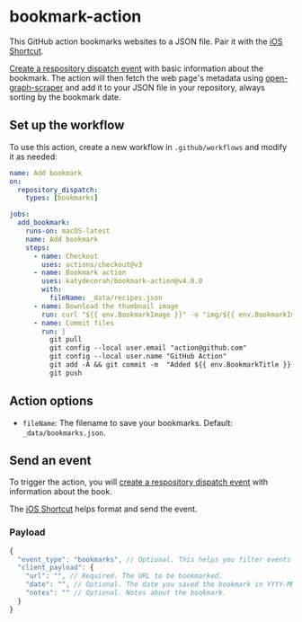 # bookmark-action

This GitHub action bookmarks websites to a JSON file. Pair it with the [iOS Shortcut](shortcut/README.md).

[Create a respository dispatch event](https://docs.github.com/en/rest/repos/repos#create-a-repository-dispatch-event) with basic information about the bookmark. The action will then fetch the web page's metadata using [open-graph-scraper](https://www.npmjs.com/package/open-graph-scraper) and add it to your JSON file in your repository, always sorting by the bookmark date.

<!-- START GENERATED DOCUMENTATION -->

## Set up the workflow

To use this action, create a new workflow in `.github/workflows` and modify it as needed:

```yml
name: Add bookmark
on:
  repository_dispatch:
    types: [bookmarks]

jobs:
  add_bookmark:
    runs-on: macOS-latest
    name: Add bookmark
    steps:
      - name: Checkout
        uses: actions/checkout@v3
      - name: Bookmark action
        uses: katydecorah/bookmark-action@v4.0.0
        with:
          fileName: _data/recipes.json
      - name: Download the thumbnail image
        run: curl "${{ env.BookmarkImage }}" -o "img/${{ env.BookmarkImageOutput }}"
      - name: Commit files
        run: |
          git pull
          git config --local user.email "action@github.com"
          git config --local user.name "GitHub Action"
          git add -A && git commit -m  "Added ${{ env.BookmarkTitle }} to recipes.json"
          git push
```

## Action options

- `fileName`: The filename to save your bookmarks. Default: `_data/bookmarks.json`.

<!-- END GENERATED DOCUMENTATION -->

## Send an event

To trigger the action, you will [create a respository dispatch event](https://docs.github.com/en/rest/repos/repos#create-a-repository-dispatch-event) with information about the book.

The [iOS Shortcut](shortcut/README.md) helps format and send the event.

### Payload

```js
{
  "event_type": "bookmarks", // Optional. This helps you filter events in the workflow, in case you have more than one.
  "client_payload": {
    "url": "", // Required. The URL to be bookmarked.
    "date": "", // Optional. The date you saved the bookmark in YYYY-MM-DD format. The default it today's date.
    "notes": "" // Optional. Notes about the bookmark.
  }
}
```
